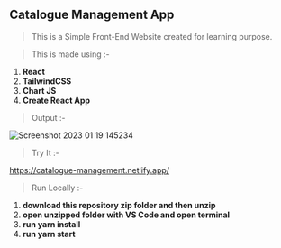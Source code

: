 ## Catalogue Management App

> This is a Simple Front-End Website created for learning purpose. <br />

> This is made using :-

1. **React**
2. **TailwindCSS**
3. **Chart JS**
4. **Create React App**

> Output :-

<img src="https://iili.io/Haph7dQ.png" alt="Screenshot 2023 01 19 145234" border="0"> <br />

> Try It :- <br />

https://catalogue-management.netlify.app/

> Run Locally :- <br />

1. **download this repository zip folder and then unzip**
2. **open unzipped folder with VS Code and open terminal**
3. **run yarn install**
4. **run yarn start**
